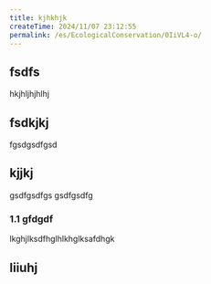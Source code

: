 ```yaml
---
title: kjhkhjk
createTime: 2024/11/07 23:12:55
permalink: /es/EcologicalConservation/0IiVL4-o/
---
```



## fsdfs
hkjhljhjhlhj
## fsdkjkj

fgsdgsdfgsd

## kjjkj

gsdfgsdfgs
gsdfgsdfg

### 1.1 gfdgdf


lkghjlksdfhglhlkhglksafdhgk

## liiuhj



